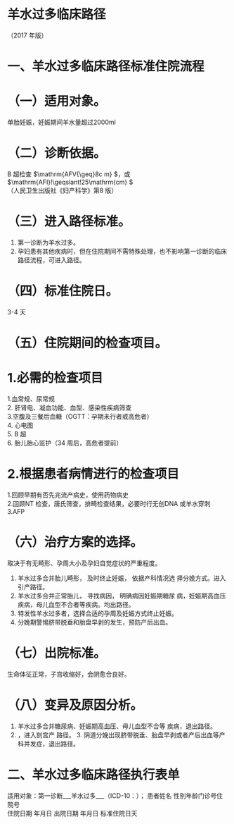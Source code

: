 # 羊水过多临床路径  
（2017 年版）  
# 一、羊水过多临床路径标准住院流程  
# （一）适用对象。  
单胎妊娠，妊娠期间羊水量超过2000ml  
# （二）诊断依据。  
B 超检查 $\mathrm{AFV{\geq}8c m} $，或 $\mathrm{AFI}\!\geqslant\!25\mathrm{cm} $  
（人民卫生出版社《妇产科学》第8 版）  
# （三）进入路径标准。  
1. 第一诊断为羊水过多。  
2. 孕妇患有其他疾病时，但在住院期间不需特殊处理，也不影响第一诊断的临床路径流程，可进入路径。  
# （四）标准住院日。  
3-4 天  
# （五）住院期间的检查项目。  
# 1.必需的检查项目  
1.血常规、尿常规  
2. 肝肾电、凝血功能、血型、感染性疾病筛查  
3.空腹及三餐后血糖（OGTT：孕期未行者或高危者）  
4. 心电图  
5. B 超  
6. 胎儿胎心监护（34 周后，高危者提前）  
# 2.根据患者病情进行的检查项目  
1.回顾早期有否先兆流产病史，使用药物病史  
2.回顾NT 检查，唐氏筛查，排畸检查结果，必要时行无创DNA 或羊水穿刺  
3.AFP  
# （六）治疗方案的选择。  
取决于有无畸形、孕周大小及孕妇自觉症状的严重程度。  
1.   羊水过多合并胎儿畸形， 及时终止妊娠， 依据产科情况选 择分娩方式。进入引产路径。 
2.   羊水过多合并正常胎儿， 寻找病因， 明确病因妊娠期糖尿 病，妊娠期高血压疾病，母儿血型不合者等疾病。均出路径。 
3. 特发性羊水过多者，选择合适的孕周及妊娠方式终止妊娠。
4. 分娩期警惕脐带脱垂和胎盘早剥的发生，预防产后出血。  
# （七）出院标准。  
生命体征正常，子宫收缩好，会阴愈合良好。  
# （八）变异及原因分析。  
1. 羊水过多合并糖尿病、妊娠期高血压、母儿血型不合等 疾病，退出路径。  
2. ，进入剖宫产 路径。 3. 阴道分娩出现脐带脱垂、胎盘早剥或者产后出血等产科并发症，退出路径。  
# 二、羊水过多临床路径执行表单  
适用对象：第一诊断___羊水过多___（ICD-10：）； 患者姓名  性别年龄门诊号住院号  
住院日期  年月日   出院日期  年月日  标准住院日天  

